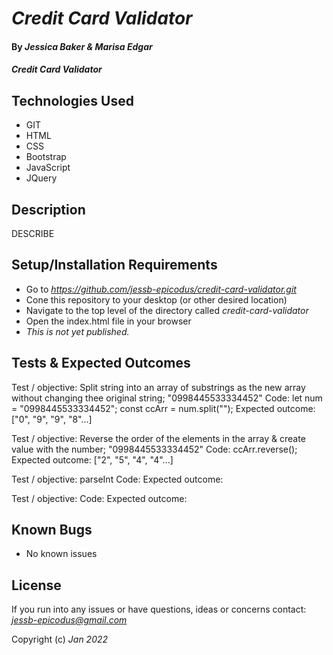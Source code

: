 # _Credit Card Validator_

#### By _**Jessica Baker & Marisa Edgar**_ 

#### _Credit Card Validator_

## Technologies Used

* GIT
* HTML
* CSS
* Bootstrap
* JavaScript
* JQuery

## Description

DESCRIBE

## Setup/Installation Requirements

* Go to _https://github.com/jessb-epicodus/credit-card-validator.git_
* Cone this repository to your desktop (or other desired location)
* Navigate to the top level of the directory called _credit-card-validator_
* Open the index.html file in your browser
* _This is not yet published._

## Tests & Expected Outcomes
Test / objective: Split string into an array of substrings as the new array without changing thee original string; "0998445533334452"
Code: 
let num = "0998445533334452";
const ccArr = num.split("");
Expected outcome: ["0", "9", "9", "8"...]

Test / objective: Reverse the order of the elements in the array & create value with the number; "0998445533334452"
Code: ccArr.reverse();
Expected outcome: ["2", "5", "4", "4"...]

Test / objective: parseInt
Code: 
Expected outcome: 

Test / objective: 
Code: 
Expected outcome: 

## Known Bugs

* No known issues

## License

If you run into any issues or have questions, ideas or concerns contact: _<jessb-epicodus@gmail.com>_

Copyright (c) _Jan 2022_